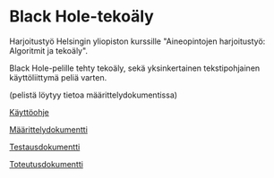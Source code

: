 # Black Hole-tekoäly

Harjoitustyö Helsingin yliopiston kurssille "Aineopintojen harjoitustyö: Algoritmit ja tekoäly".

Black Hole-pelille tehty tekoäly, sekä yksinkertainen tekstipohjainen käyttöliittymä peliä varten.

(pelistä löytyy tietoa määrittelydokumentissa)

[Käyttöohje](https://github.com/kasperikpnn/algolabra_blackhole/blob/main/dokumentaatio/kayttoohje.md)

[Määrittelydokumentti](https://github.com/kasperikpnn/algolabra_blackhole/blob/main/dokumentaatio/maarittely.md)

[Testausdokumentti](https://github.com/kasperikpnn/algolabra_blackhole/blob/main/dokumentaatio/testaus.md)

[Toteutusdokumentti](https://github.com/kasperikpnn/algolabra_blackhole/blob/main/dokumentaatio/toteutus.md)

